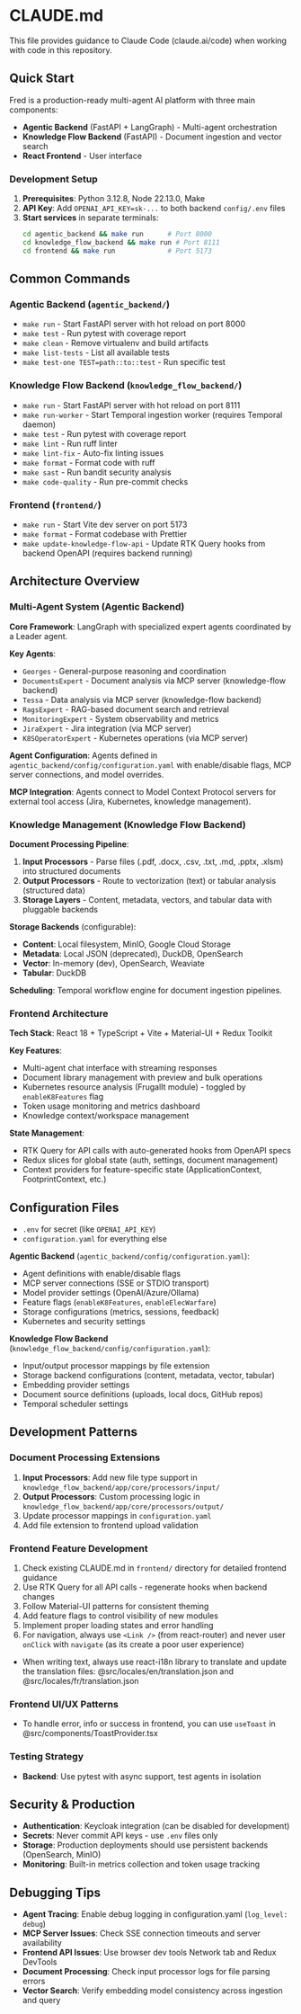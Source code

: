 # CLAUDE.md

This file provides guidance to Claude Code (claude.ai/code) when working with code in this repository.

## Quick Start

Fred is a production-ready multi-agent AI platform with three main components:
- **Agentic Backend** (FastAPI + LangGraph) - Multi-agent orchestration
- **Knowledge Flow Backend** (FastAPI) - Document ingestion and vector search  
- **React Frontend** - User interface

### Development Setup
1. **Prerequisites**: Python 3.12.8, Node 22.13.0, Make
2. **API Key**: Add `OPENAI_API_KEY=sk-...` to both backend `config/.env` files
3. **Start services** in separate terminals:
   ```bash
   cd agentic_backend && make run      # Port 8000
   cd knowledge_flow_backend && make run # Port 8111  
   cd frontend && make run             # Port 5173
   ```

## Common Commands

### Agentic Backend (`agentic_backend/`)
- `make run` - Start FastAPI server with hot reload on port 8000
- `make test` - Run pytest with coverage report
- `make clean` - Remove virtualenv and build artifacts
- `make list-tests` - List all available tests
- `make test-one TEST=path::to::test` - Run specific test

### Knowledge Flow Backend (`knowledge_flow_backend/`)
- `make run` - Start FastAPI server with hot reload on port 8111
- `make run-worker` - Start Temporal ingestion worker (requires Temporal daemon)
- `make test` - Run pytest with coverage report  
- `make lint` - Run ruff linter
- `make lint-fix` - Auto-fix linting issues
- `make format` - Format code with ruff
- `make sast` - Run bandit security analysis
- `make code-quality` - Run pre-commit checks

### Frontend (`frontend/`)
- `make run` - Start Vite dev server on port 5173
- `make format` - Format codebase with Prettier
- `make update-knowledge-flow-api` - Update RTK Query hooks from backend OpenAPI (requires backend running)

## Architecture Overview

### Multi-Agent System (Agentic Backend)

**Core Framework**: LangGraph with specialized expert agents coordinated by a Leader agent.

**Key Agents**:
- `Georges` - General-purpose reasoning and coordination
- `DocumentsExpert` - Document analysis via MCP server (knowledge-flow backend)  
- `Tessa` - Data analysis via MCP server (knowledge-flow backend)
- `RagsExpert` - RAG-based document search and retrieval
- `MonitoringExpert` - System observability and metrics
- `JiraExpert` - Jira integration (via MCP server)
- `K8SOperatorExpert` - Kubernetes operations (via MCP server)

**Agent Configuration**: Agents defined in `agentic_backend/config/configuration.yaml` with enable/disable flags, MCP server connections, and model overrides.

**MCP Integration**: Agents connect to Model Context Protocol servers for external tool access (Jira, Kubernetes, knowledge management).

### Knowledge Management (Knowledge Flow Backend)

**Document Processing Pipeline**:
1. **Input Processors** - Parse files (.pdf, .docx, .csv, .txt, .md, .pptx, .xlsm) into structured documents
2. **Output Processors** - Route to vectorization (text) or tabular analysis (structured data)
3. **Storage Layers** - Content, metadata, vectors, and tabular data with pluggable backends

**Storage Backends** (configurable):
- **Content**: Local filesystem, MinIO, Google Cloud Storage
- **Metadata**: Local JSON (deprecated), DuckDB, OpenSearch  
- **Vector**: In-memory (dev), OpenSearch, Weaviate
- **Tabular**: DuckDB

**Scheduling**: Temporal workflow engine for document ingestion pipelines.

### Frontend Architecture

**Tech Stack**: React 18 + TypeScript + Vite + Material-UI + Redux Toolkit

**Key Features**:
- Multi-agent chat interface with streaming responses
- Document library management with preview and bulk operations
- Kubernetes resource analysis (FrugalIt module) - toggled by `enableK8Features` flag
- Token usage monitoring and metrics dashboard
- Knowledge context/workspace management

**State Management**: 
- RTK Query for API calls with auto-generated hooks from OpenAPI specs
- Redux slices for global state (auth, settings, document management)
- Context providers for feature-specific state (ApplicationContext, FootprintContext, etc.)

## Configuration Files

- `.env` for secret (like `OPENAI_API_KEY`)
- `configuration.yaml` for everything else

**Agentic Backend** (`agentic_backend/config/configuration.yaml`):
- Agent definitions with enable/disable flags
- MCP server connections (SSE or STDIO transport)
- Model provider settings (OpenAI/Azure/Ollama)  
- Feature flags (`enableK8Features`, `enableElecWarfare`)
- Storage configurations (metrics, sessions, feedback)
- Kubernetes and security settings

**Knowledge Flow Backend** (`knowledge_flow_backend/config/configuration.yaml`):
- Input/output processor mappings by file extension
- Storage backend configurations (content, metadata, vector, tabular)
- Embedding provider settings
- Document source definitions (uploads, local docs, GitHub repos)
- Temporal scheduler settings

## Development Patterns

### Document Processing Extensions  
1. **Input Processors**: Add new file type support in `knowledge_flow_backend/app/core/processors/input/`
2. **Output Processors**: Custom processing logic in `knowledge_flow_backend/app/core/processors/output/`
3. Update processor mappings in `configuration.yaml`
4. Add file extension to frontend upload validation

### Frontend Feature Development
1. Check existing CLAUDE.md in `frontend/` directory for detailed frontend guidance
2. Use RTK Query for all API calls - regenerate hooks when backend changes
3. Follow Material-UI patterns for consistent theming
4. Add feature flags to control visibility of new modules
5. Implement proper loading states and error handling
6. For navigation, always use `<Link />` (from react-router) and never user `onClick` with `navigate` (as its create a poor user experience)
- When writing text, always use react-i18n library to translate and update the translation files: @src/locales/en/translation.json and @src/locales/fr/translation.json

### Frontend UI/UX Patterns
- To handle error, info or success in frontend, you can use `useToast` in @src/components/ToastProvider.tsx

### Testing Strategy
- **Backend**: Use pytest with async support, test agents in isolation

## Security & Production

- **Authentication**: Keycloak integration (can be disabled for development)
- **Secrets**: Never commit API keys - use `.env` files only
- **Storage**: Production deployments should use persistent backends (OpenSearch, MinIO)
- **Monitoring**: Built-in metrics collection and token usage tracking

## Debugging Tips

- **Agent Tracing**: Enable debug logging in configuration.yaml (`log_level: debug`)
- **MCP Server Issues**: Check SSE connection timeouts and server availability  
- **Frontend API Issues**: Use browser dev tools Network tab and Redux DevTools
- **Document Processing**: Check input processor logs for file parsing errors
- **Vector Search**: Verify embedding model consistency across ingestion and query